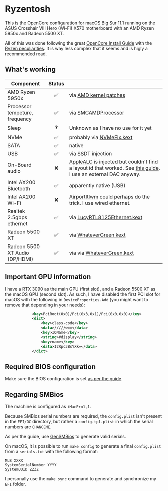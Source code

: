 # Ryzentosh
This is the OpenCore configuration for macOS Big Sur 11.1 running on the ASUS
Crosshair VIII Hero (Wi-Fi) X570 motherboard with an AMD Ryzen 5950x and Radeon
5500 XT.

All of this was done following the great [OpenCore Install Guide](https://dortania.github.io/OpenCore-Install-Guide/) with the [Ryzen peculiarities]( https://dortania.github.io/OpenCore-Install-Guide/AMD/zen.html#kernel). It is way less complex that it
seems and is higly a recommended read.

## What's working
| Component                      | Status |    |
|--------------------------------|:------:|:---|
| AMD Ryzen 5950x                | ✅     | via [AMD kernel patches](https://github.com/AMD-OSX/AMD_Vanilla/tree/opencore) |
| Processor tempeture, frequency | ✅     | via [SMCAMDProcessor](https://github.com/trulyspinach/SMCAMDProcessor) |
| Sleep                          | ❓     | Unknown as I have no use for it yet |
| NVMe                           | ✅     | probably via [NVMeFix.kext](https://github.com/acidanthera/NVMeFix) |
| SATA                           | ✅     | native |
| USB                            | ✅     | via SSDT injection |
| On-Board audio                 | ❌     | [AppleALC](https://github.com/acidanthera/AppleALC) is injected but couldn't find a layout id that worked. See [this guide](https://dortania.github.io/OpenCore-Post-Install/universal/audio.html). I use an external DAC anyway. |
| Intel AX200 Bluetooth          | ✅     | apparently native (USB) |
| Intel AX200 Wi-Fi              | ❌     | [AirportItlwm](https://github.com/OpenIntelWireless/itlwm) could perhaps do the trick. I use wired ethernet. |
| Realtek 2.5gbps ethernet       | ✅     | via [LucyRTL8125Ethernet.kext](https://github.com/Mieze/LucyRTL8125Ethernet) |
| Radeon 5500 XT                 | ✅     | via [WhateverGreen.kext](https://github.com/acidanthera/WhateverGreen) |
| Radeon 5500 XT Audio (DP/HDMI) | ✅     | via via [WhateverGreen.kext](https://github.com/acidanthera/WhateverGreen) |

## Important GPU information
I have a RTX 3090 as the main GPU (first slot), and a Radeon 5500 XT as
the macOS GPU (second slot). As such, I have disabled the first PCI slot for
macOS with the following in `DeviceProperties.Add` (you might want to remove
that depending in your needs):
```xml
			<key>PciRoot(0x0)/Pci(0x3,0x1)/Pci(0x0,0x0)</key>
			<dict>
				<key>class-code</key>
				<data>/////w==</data>
				<key>IOName</key>
				<string>#display</string>
				<key>name</key>
				<data>I2Rpc3BsYXk=</data>
			</dict>
```

## Required BIOS configuration
Make sure the BIOS configuration is set [as per the guide](https://dortania.github.io/OpenCore-Install-Guide/AMD/zen.html#amd-bios-settings).

## Regarding SMBios
The machine is configured as `iMacPro1,1`.

Because SMBios serial numbers are required, the `config.plist` isn't present in
the `EFI/OC` directory, but rather a `config.tpl.plist` in which the serial
numbers are `CHANGEME`.

As per the guide, use [GenSMBios](https://github.com/corpnewt/GenSMBIOS) to
generate valid serials.

On macOS, it is possible to run `make config` to generate a final `config.plist`
from a `serials.txt` with the following format:
```
MLB XXXX
SystemSerialNumber YYYY
SystemUUID ZZZZ
```

I personally use the `make sync` command to generate and synchronize my `EFI`
folder.
